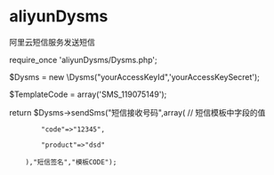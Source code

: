 # aliyunDysms
阿里云短信服务发送短信

require_once 'aliyunDysms/Dysms.php';

$Dysms = new \Dysms("yourAccessKeyId",'yourAccessKeySecret');

$TemplateCode = array('SMS_119075149');

return $Dysms->sendSms("短信接收号码",array(  // 短信模板中字段的值

            "code"=>"12345",
            
            "product"=>"dsd"
            
        ),"短信签名","模板CODE");
